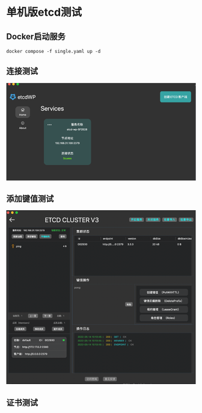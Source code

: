 # 单机版etcd测试

## Docker启动服务

```shell
docker compose -f single.yaml up -d 
```

## 连接测试

![img.png](img.png)

## 添加键值测试

![img_1.png](img_1.png)

## 证书测试

